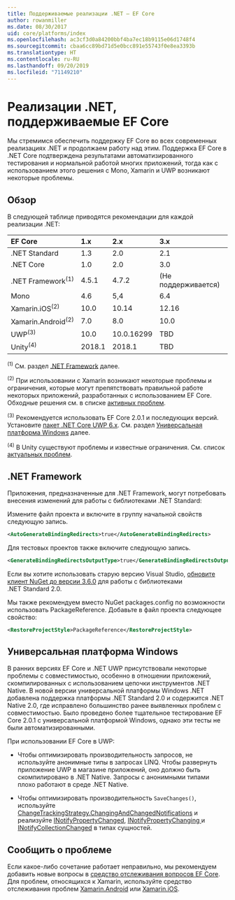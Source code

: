 ```yaml
---
title: Поддерживаемые реализации .NET — EF Core
author: rowanmiller
ms.date: 08/30/2017
uid: core/platforms/index
ms.openlocfilehash: ac3cf3d0a84200bbf4ba7ec18b9115e06d1748f4
ms.sourcegitcommit: cbaa6cc89bd71d5e0bcc891e55743f0e8ea3393b
ms.translationtype: HT
ms.contentlocale: ru-RU
ms.lasthandoff: 09/20/2019
ms.locfileid: "71149210"
---
```

# <a name="net-implementations-supported-by-ef-core"></a>Реализации .NET, поддерживаемые EF Core

Мы стремимся обеспечить поддержку EF Core во всех современных реализациях .NET и продолжаем работу над этим. Поддержка EF Core в .NET Core подтверждена результатами автоматизированного тестирования и нормальной работой многих приложений, тогда как с использованием этого решения с Mono, Xamarin и UWP возникают некоторые проблемы.

## <a name="overview"></a>Обзор

В следующей таблице приводятся рекомендации для каждой реализации .NET:

| EF Core                       | 1.x    | 2.x        | 3.x             |
|:------------------------------|:-------|:-----------|:----------------|
| .NET Standard                 | 1.3    | 2.0        | 2.1             |
| .NET Core                     | 1.0    | 2.0        | 3.0             |
| .NET Framework<sup>(1)</sup>  | 4.5.1  | 4.7.2      | (Не поддерживается) |
| Mono                          | 4.6    | 5,4        | 6.4             |
| Xamarin.iOS<sup>(2)</sup>     | 10.0   | 10.14      | 12.16           |
| Xamarin.Android<sup>(2)</sup> | 7.0    | 8.0        | 10.0            |
| UWP<sup>(3)</sup>             | 10.0   | 10.0.16299 | TBD             |
| Unity<sup>(4)</sup>           | 2018.1 | 2018.1     | TBD             |

<sup>(1)</sup> См. раздел [.NET Framework](#net-framework) далее.

<sup>(2)</sup> При использовании с Xamarin возникают некоторые проблемы и ограничения, которые могут препятствовать правильной работе некоторых приложений, разработанных с использованием EF Core. Обходные решения см. в списке [активных проблем](https://github.com/aspnet/entityframeworkCore/issues?q=is%3Aopen+is%3Aissue+label%3Aarea-xamarin).

<sup>(3)</sup> Рекомендуется использовать EF Core 2.0.1 и последующих версий. Установите [пакет .NET Core UWP 6.x](https://www.nuget.org/packages/Microsoft.NETCore.UniversalWindowsPlatform/). См. раздел [Универсальная платформа Windows](#universal-windows-platform) далее.

<sup>(4)</sup> В Unity существуют проблемы и известные ограничения. См. список [актуальных проблем](https://github.com/aspnet/entityframeworkCore/issues?q=is%3Aopen+is%3Aissue+label%3Aarea-unity).

## <a name="net-framework"></a>.NET Framework

Приложения, предназначенные для .NET Framework, могут потребовать внесения изменений для работы с библиотеками .NET Standard:

Измените файл проекта и включите в группу начальной свойств следующую запись.

``` xml
<AutoGenerateBindingRedirects>true</AutoGenerateBindingRedirects>
```

Для тестовых проектов также включите следующую запись.

``` xml
<GenerateBindingRedirectsOutputType>true</GenerateBindingRedirectsOutputType>
```

Если вы хотите использовать старую версию Visual Studio, [обновите клиент NuGet до версии 3.6.0](https://www.nuget.org/downloads) для работы с библиотеками .NET Standard 2.0.

Мы также рекомендуем вместо NuGet packages.config по возможности использовать PackageReference. Добавьте в файл проекта следующее свойство:

``` xml
<RestoreProjectStyle>PackageReference</RestoreProjectStyle>
```

## <a name="universal-windows-platform"></a>Универсальная платформа Windows

В ранних версиях EF Core и .NET UWP присутствовали некоторые проблемы с совместимостью, особенно в отношении приложений, скомпилированных с использованием цепочки инструментов .NET Native. В новой версии универсальной платформы Windows .NET добавлена поддержка платформы .NET Standard 2.0 и содержится .NET Native 2.0, где исправлено большинство ранее выявленных проблем с совместимостью. Было проведено более тщательное тестирование EF Core 2.0.1 с универсальной платформой Windows, однако эти тесты не были автоматизированными.

При использовании EF Core в UWP:

* Чтобы оптимизировать производительность запросов, не используйте анонимные типы в запросах LINQ. Чтобы развернуть приложение UWP в магазине приложений, оно должно быть скомпилировано в .NET Native. Запросы с анонимными типами плохо работают в среде .NET Native.

* Чтобы оптимизировать производительность `SaveChanges()`, используйте [ChangeTrackingStrategy.ChangingAndChangedNotifications](/dotnet/api/microsoft.entityframeworkcore.changetrackingstrategy) и реализуйте [INotifyPropertyChanged](https://msdn.microsoft.com/library/system.componentmodel.inotifypropertychanged.aspx), [INotifyPropertyChanging ](https://msdn.microsoft.com/library/system.componentmodel.inotifypropertychanging.aspx) и [INotifyCollectionChanged](https://msdn.microsoft.com/library/system.collections.specialized.inotifycollectionchanged.aspx) в типах сущностей.

## <a name="report-issues"></a>Сообщить о проблеме

Если какое-либо сочетание работает неправильно, мы рекомендуем добавить новые вопросы в [средство отслеживания вопросов EF Core](https://github.com/aspnet/entityframeworkcore/issues/new). Для проблем, относящихся к Xamarin, используйте средство отслеживания проблем [Xamarin.Android](https://github.com/xamarin/xamarin-android/issues/new) или [Xamarin.iOS](https://github.com/xamarin/xamarin-macios/issues/new).
